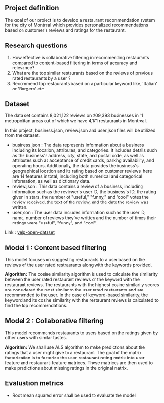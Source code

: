 ## Project definition
The goal of our project is to develop a restaurant recommendation system for the city of Montreal which provides personalized recommendations based on customer's reviews and ratings for the restaurant.

## Research questions
1. How effective is collaborative filtering in recommending restaurants compared to content-based filtering in terms of accuracy and relevance?
2. What are the top similar restaurants based on the reviews of previous rated restaurants by a user ?
3. Recommend top restaurants based on a particular keyword like, 'Italian' or 'Burgers' etc.

## Dataset

The data set contains 8,021,122 reviews on 209,393 businesses in 11 metropolitan areas out of which we have 4,171 restaurants in Montreal.

In this project, business.json, review.json and user.json files will be utilized from the dataset.

* business.json : The data represents information about a business including its location, attributes, and categories. It includes details such as the business's address, city, state, and postal code, as well as attributes such as acceptance of credit cards, parking availability, and operating hours. Additionally, the data provides the business's geographical location and its rating based on customer reviews. here are 14 features in total, including both numerical and categorical information, as well as dictionary data.
* review.json : This data contains a review of a business, including information such as the reviewer's user ID, the business's ID, the rating given in stars, the number of "useful," "funny," and "cool" votes the review received, the text of the review, and the date the review was written.
* user.json : The user data includes information such as the user ID, name, number of reviews they've written and the number of times their ratings were "useful", "funny", and "cool". 

Link : [yelp-open-dataset](https://www.kaggle.com/datasets/yelp-dataset/yelp-dataset)

## Model 1 : Content based filtering
This model focuses on suggesting restaurants to a user based on the reviews of the user rated restraurants along with the keywords provided.

**Algorithm:**
The cosine similarity algorithm is used to calculate the similarity between the user rated restaurant reviews or the keyword with the restaurant reviews. The restaurants with the highest cosine similarity scores are considered the most similar to the user rated restaurants and are recommended to the user. In the case of keyword-based similarity, the keyword and its cosine similarity with the restaurant reviews is calculated to find the top recommendations.

## Model 2 : Collaborative filtering

This model recommends restaurants to users based on the ratings given by other users with similar tastes.

**Algorithm:**
We shall use ALS algorithm to make predictions about the ratings that a user might give to a restaurant. The goal of the matrix factorization is to factorize the user-restaurant rating matrix into user-feature and restaurant-feature matrices. These matrices are then used to make predictions about missing ratings in the original matrix.

## Evaluation metrics
- Root mean squared error shall be used to evaluate the model
